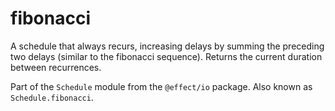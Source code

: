 # fibonacci

A schedule that always recurs, increasing delays by summing the preceding
two delays (similar to the fibonacci sequence). Returns the current
duration between recurrences.

Part of the `Schedule` module from the `@effect/io` package. Also known as `Schedule.fibonacci`.
